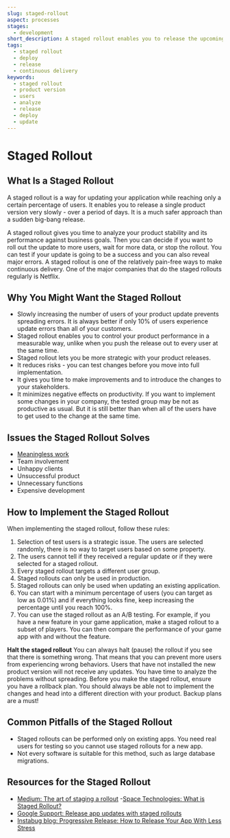 ```yaml
---
slug: staged-rollout
aspect: processes
stages:
  - development
short_description: A staged rollout enables you to release the upcoming product version slowly in a gradual way. You can slowly increase the percentage of users who receive the update.
tags:
  - staged rollout
  - deploy
  - release
  - continuous delivery
keywords:
  - staged rollout
  - product version
  - users
  - analyze
  - release
  - deploy
  - update
---
```


# Staged Rollout

## What Is a Staged Rollout

A staged rollout is a way for updating your application while reaching only a certain percentage of users. It enables you to release a single product version very slowly - over a period of days. It is a much safer approach than a sudden big-bang release.

A staged rollout gives you time to analyze your product stability and its performance against business goals. Then you can decide if you want to roll out the update to more users, wait for more data, or stop the rollout. You can test if your update is going to be a success and you can also reveal major errors. A staged rollout is one of the relatively pain-free ways to make continuous delivery. One of the major companies that do the staged rollouts regularly is Netflix.

## Why You Might Want the Staged Rollout

- Slowly increasing the number of users of your product update prevents spreading errors. It is always better if only 10% of users experience update errors than all of your customers.
- Staged rollout enables you to control your product performance in a measurable way, unlike when you push the release out to every user at the same time.
- Staged rollout lets you be more strategic with your product releases.
- It reduces risks - you can test changes before you move into full implementation.
- It gives you time to make improvements and to introduce the changes to your stakeholders.
- It minimizes negative effects on productivity. If you want to implement some changes in your company, the tested group may be not as productive as usual. But it is still better than when all of the users have to get used to the change at the same time.

## Issues the Staged Rollout Solves

- [Meaningless work](/issues/meaningless-work)
- Team involvement
- Unhappy clients
- Unsuccessful product
- Unnecessary functions
- Expensive development

## How to Implement the Staged Rollout

When implementing the staged rollout, follow these rules:

1. Selection of test users is a strategic issue. The users are selected randomly, there is no way to target users based on some property.
2. The users cannot tell if they received a regular update or if they were selected for a staged rollout.
3. Every staged rollout targets a different user group.
4. Staged rollouts can only be used in production.
5. Staged rollouts can only be used when updating an existing application.
6. You can start with a minimum percentage of users (you can target as low as 0.01%) and if everything looks fine, keep increasing the percentage until you reach 100%.
7. You can use the staged rollout as an A/B testing. For example, if you have a new feature in your game application, make a staged rollout to a subset of players. You can then compare the performance of your game app with and without the feature.

**Halt the staged rollout**
You can always halt (pause) the rollout if you see that there is something wrong. That means that you can prevent more users from experiencing wrong behaviors. Users that have not installed the new product version will not receive any updates. You have time to analyze the problems without spreading. Before you make the staged rollout, ensure you have a rollback plan. You should always be able not to implement the changes and head into a different direction with your product. Backup plans are a must!

## Common Pitfalls of the Staged Rollout

- Staged rollouts can be performed only on existing apps. You need real users for testing so you cannot use staged rollouts for a new app.
- Not every software is suitable for this method, such as large database migrations.

## Resources for the Staged Rollout

- [Medium: The art of staging a rollout](https://medium.com/bleeding-edge/the-art-of-staging-a-rollout-8e203b337b75) -[Space Technologies: What is Staged Rollout?](https://www.spaceotechnologies.com/release-app-update-staged-rollout-benefits-startups/)
- [Google Support: Release app updates with staged rollouts](https://support.google.com/googleplay/android-developer/answer/6346149?hl=en)
- [Instabug blog: Progressive Release: How to Release Your App With Less Stress](https://instabug.com/blog/progressive-mobile-app-release-process/)
